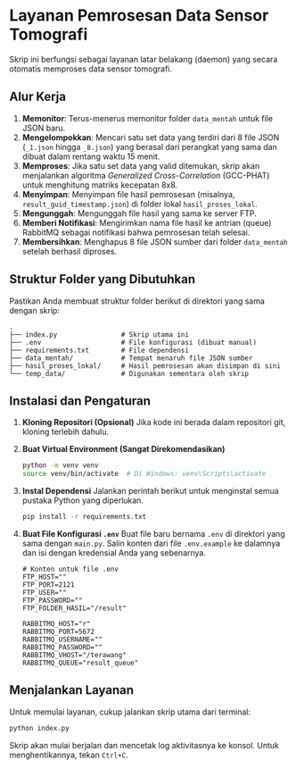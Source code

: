 # Layanan Pemrosesan Data Sensor Tomografi

Skrip ini berfungsi sebagai layanan latar belakang (daemon) yang secara otomatis memproses data sensor tomografi.

## Alur Kerja

1.  **Memonitor**: Terus-menerus memonitor folder `data_mentah` untuk file JSON baru.
2.  **Mengelompokkan**: Mencari satu set data yang terdiri dari 8 file JSON (`_1.json` hingga `_8.json`) yang berasal dari perangkat yang sama dan dibuat dalam rentang waktu 15 menit.
3.  **Memproses**: Jika satu set data yang valid ditemukan, skrip akan menjalankan algoritma _Generalized Cross-Correlation_ (GCC-PHAT) untuk menghitung matriks kecepatan 8x8.
4.  **Menyimpan**: Menyimpan file hasil pemrosesan (misalnya, `result_guid_timestamp.json`) di folder lokal `hasil_proses_lokal`.
5.  **Mengunggah**: Mengunggah file hasil yang sama ke server FTP.
6.  **Memberi Notifikasi**: Mengirimkan nama file hasil ke antrian (queue) RabbitMQ sebagai notifikasi bahwa pemrosesan telah selesai.
7.  **Membersihkan**: Menghapus 8 file JSON sumber dari folder `data_mentah` setelah berhasil diproses.

## Struktur Folder yang Dibutuhkan

Pastikan Anda membuat struktur folder berikut di direktori yang sama dengan skrip:

```
.
├── index.py                # Skrip utama ini
├── .env                    # File konfigurasi (dibuat manual)
├── requirements.txt        # File dependensi
├── data_mentah/            # Tempat menaruh file JSON sumber
├── hasil_proses_lokal/     # Hasil pemrosesan akan disimpan di sini
└── temp_data/              # Digunakan sementara oleh skrip
```

## Instalasi dan Pengaturan

1.  **Kloning Repositori (Opsional)**
    Jika kode ini berada dalam repositori git, kloning terlebih dahulu.

2.  **Buat Virtual Environment (Sangat Direkomendasikan)**

    ```bash
    python -m venv venv
    source venv/bin/activate  # Di Windows: venv\Scripts\activate
    ```

3.  **Instal Dependensi**
    Jalankan perintah berikut untuk menginstal semua pustaka Python yang diperlukan.

    ```bash
    pip install -r requirements.txt
    ```

4.  **Buat File Konfigurasi `.env`**
    Buat file baru bernama `.env` di direktori yang sama dengan `main.py`. Salin konten dari file `.env.example` ke dalamnya dan isi dengan kredensial Anda yang sebenarnya.

    ```dotenv
    # Konten untuk file .env
    FTP_HOST=""
    FTP_PORT=2121
    FTP_USER=""
    FTP_PASSWORD=""
    FTP_FOLDER_HASIL="/result"

    RABBITMQ_HOST="r"
    RABBITMQ_PORT=5672
    RABBITMQ_USERNAME=""
    RABBITMQ_PASSWORD=""
    RABBITMQ_VHOST="/terawang"
    RABBITMQ_QUEUE="result_queue"
    ```

## Menjalankan Layanan

Untuk memulai layanan, cukup jalankan skrip utama dari terminal:

```bash
python index.py
```

Skrip akan mulai berjalan dan mencetak log aktivitasnya ke konsol. Untuk menghentikannya, tekan `Ctrl+C`.
